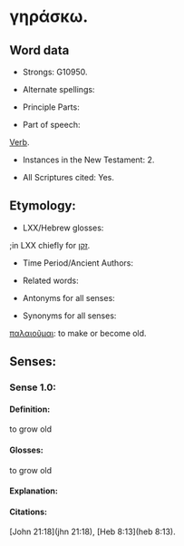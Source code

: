 # γηράσκω.

<!-- Status: S2=NeedsReview -->
<!-- Lexica used for edits: BDAG LN FFM BN LSJM MM  -->

## Word data

* Strongs: G10950.

* Alternate spellings:


* Principle Parts: 


* Part of speech: 

[Verb](http://ugg.readthedocs.io/en/latest/verb.html).

* Instances in the New Testament: 2.

* All Scriptures cited: Yes.

## Etymology: 


* LXX/Hebrew glosses: 

;in LXX chiefly for [זקן](//en-uhal/H2204).

* Time Period/Ancient Authors: 


* Related words: 

* Antonyms for all senses:

* Synonyms for all senses: 

 [παλαιοῦμαι](../G38220/01.md): to make or become old.

## Senses: 


### Sense  1.0: 

#### Definition: 

to grow old

#### Glosses: 

to grow old

#### Explanation: 


#### Citations: 

[John 21:18](jhn 21:18), [Heb 8:13](heb 8:13).
